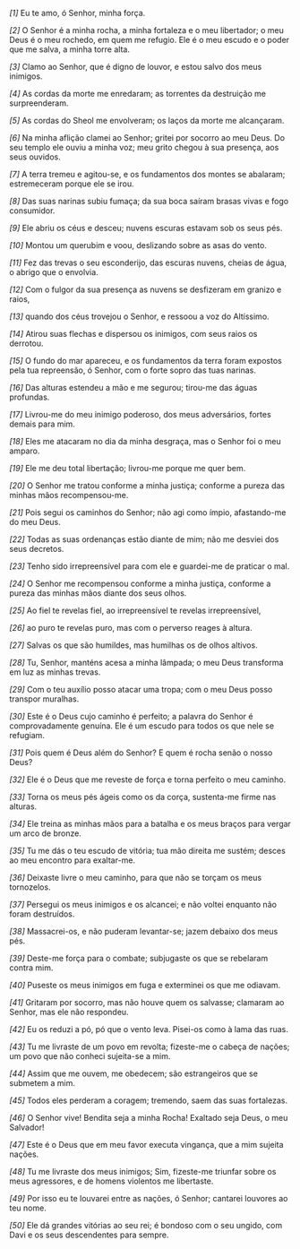 *[1]* Eu te amo, ó Senhor, minha força.

*[2]* O Senhor é a minha rocha, a minha fortaleza e o meu libertador; o meu Deus é o meu rochedo, em quem me refugio. Ele é o meu escudo e o poder que me salva, a minha torre alta.

*[3]* Clamo ao Senhor, que é digno de louvor, e estou salvo dos meus inimigos.

*[4]* As cordas da morte me enredaram; as torrentes da destruição me surpreenderam.

*[5]* As cordas do Sheol me envolveram; os laços da morte me alcançaram.

*[6]* Na minha aflição clamei ao Senhor; gritei por socorro ao meu Deus. Do seu templo ele ouviu a minha voz; meu grito chegou à sua presença, aos seus ouvidos.

*[7]* A terra tremeu e agitou-se, e os fundamentos dos montes se abalaram; estremeceram porque ele se irou.

*[8]* Das suas narinas subiu fumaça; da sua boca saíram brasas vivas e fogo consumidor.

*[9]* Ele abriu os céus e desceu; nuvens escuras estavam sob os seus pés.

*[10]* Montou um querubim e voou, deslizando sobre as asas do vento.

*[11]* Fez das trevas o seu esconderijo, das escuras nuvens, cheias de água, o abrigo que o envolvia.

*[12]* Com o fulgor da sua presença as nuvens se desfizeram em granizo e raios,

*[13]* quando dos céus trovejou o Senhor, e ressoou a voz do Altíssimo.

*[14]* Atirou suas flechas e dispersou os inimigos, com seus raios os derrotou.

*[15]* O fundo do mar apareceu, e os fundamentos da terra foram expostos pela tua repreensão, ó Senhor, com o forte sopro das tuas narinas.

*[16]* Das alturas estendeu a mão e me segurou; tirou-me das águas profundas.

*[17]* Livrou-me do meu inimigo poderoso, dos meus adversários, fortes demais para mim.

*[18]* Eles me atacaram no dia da minha desgraça, mas o Senhor foi o meu amparo.

*[19]* Ele me deu total libertação; livrou-me porque me quer bem.

*[20]* O Senhor me tratou conforme a minha justiça; conforme a pureza das minhas mãos recompensou-me.

*[21]* Pois segui os caminhos do Senhor; não agi como ímpio, afastando-me do meu Deus.

*[22]* Todas as suas ordenanças estão diante de mim; não me desviei dos seus decretos.

*[23]* Tenho sido irrepreensível para com ele e guardei-me de praticar o mal.

*[24]* O Senhor me recompensou conforme a minha justiça, conforme a pureza das minhas mãos diante dos seus olhos.

*[25]* Ao fiel te revelas fiel, ao irrepreensível te revelas irrepreensível,

*[26]* ao puro te revelas puro, mas com o perverso reages à altura.

*[27]* Salvas os que são humildes, mas humilhas os de olhos altivos.

*[28]* Tu, Senhor, manténs acesa a minha lâmpada; o meu Deus transforma em luz as minhas trevas.

*[29]* Com o teu auxílio posso atacar uma tropa; com o meu Deus posso transpor muralhas.

*[30]* Este é o Deus cujo caminho é perfeito; a palavra do Senhor é comprovadamente genuína. Ele é um escudo para todos os que nele se refugiam.

*[31]* Pois quem é Deus além do Senhor? E quem é rocha senão o nosso Deus?

*[32]* Ele é o Deus que me reveste de força e torna perfeito o meu caminho.

*[33]* Torna os meus pés ágeis como os da corça, sustenta-me firme nas alturas.

*[34]* Ele treina as minhas mãos para a batalha e os meus braços para vergar um arco de bronze.

*[35]* Tu me dás o teu escudo de vitória; tua mão direita me sustém; desces ao meu encontro para exaltar-me.

*[36]* Deixaste livre o meu caminho, para que não se torçam os meus tornozelos.

*[37]* Persegui os meus inimigos e os alcancei; e não voltei enquanto não foram destruídos.

*[38]* Massacrei-os, e não puderam levantar-se; jazem debaixo dos meus pés.

*[39]* Deste-me força para o combate; subjugaste os que se rebelaram contra mim.

*[40]* Puseste os meus inimigos em fuga e exterminei os que me odiavam.

*[41]* Gritaram por socorro, mas não houve quem os salvasse; clamaram ao Senhor, mas ele não respondeu.

*[42]* Eu os reduzi a pó, pó que o vento leva. Pisei-os como à lama das ruas.

*[43]* Tu me livraste de um povo em revolta; fizeste-me o cabeça de nações; um povo que não conheci sujeita-se a mim.

*[44]* Assim que me ouvem, me obedecem; são estrangeiros que se submetem a mim.

*[45]* Todos eles perderam a coragem; tremendo, saem das suas fortalezas.

*[46]* O Senhor vive! Bendita seja a minha Rocha! Exaltado seja Deus, o meu Salvador!

*[47]* Este é o Deus que em meu favor executa vingança, que a mim sujeita nações.

*[48]* Tu me livraste dos meus inimigos; Sim, fizeste-me triunfar sobre os meus agressores, e de homens violentos me libertaste.

*[49]* Por isso eu te louvarei entre as nações, ó Senhor; cantarei louvores ao teu nome.

*[50]* Ele dá grandes vitórias ao seu rei; é bondoso com o seu ungido, com Davi e os seus descendentes para sempre.

